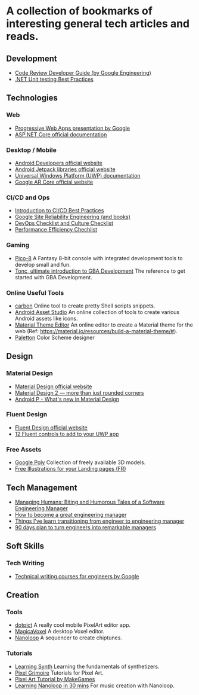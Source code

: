 # A collection of bookmarks of interesting general tech articles and reads.

## Development
* [Code Review Developer Guide (by Google Engineering)](https://google.github.io/eng-practices/review/)
* [.NET Unit testing Best Practices](https://docs.microsoft.com/en-us/dotnet/core/testing/unit-testing-best-practices)

## Technologies

### Web
* [Progressive Web Apps presentation by Google](https://developers.google.com/web/progressive-web-apps/)
* [ASP.NET Core official documentation](https://docs.microsoft.com/en-us/aspnet/core/)

### Desktop / Mobile
* [Android Developers official website](https://developer.android.com/docs)
* [Android Jetpack libraries official website](https://developer.android.com/jetpack)
* [Universal Windows Platform (UWP) documentation](https://docs.microsoft.com/en-us/windows/uwp/)
* [Google AR Core official website](https://developers.google.com/ar/)

### CI/CD and Ops
* [Introduction to CI/CD Best Practices](https://www.digitalocean.com/community/tutorials/an-introduction-to-ci-cd-best-practices)
* [Google Site Reliability Engineering (and books)](https://landing.google.com/sre/)
* [DevOps Checklist and Culture Checklist](https://docs.microsoft.com/en-us/azure/architecture/checklist/dev-ops)
* [Performance Efficiency Chechlist](https://docs.microsoft.com/en-us/azure/architecture/checklist/performance-efficiency)

### Gaming
* [Pico-8](https://www.lexaloffle.com/pico-8.php) A Fantasy 8-bit console with integrated development tools to develop small and fun.
* [Tonc, ultimate introduction to GBA Development](http://www.coranac.com/tonc/) The reference to get started with GBA Development.

### Online Useful Tools
* [carbon](https://carbon.now.sh/) Online tool to create pretty Shell scripts snippets.
* [Android Asset Studio](https://romannurik.github.io/AndroidAssetStudio/) An online collection of tools to create various Android assets like icons.
* [Material Theme Editor](https://glitch.com/~material-theme-builder) An online editor to create a Material theme for the web (Ref: https://material.io/resources/build-a-material-theme/#).
* [Paletton](https://paletton.com/#uid=1000u0kllllaFw0g0qFqFg0w0aF) Color Scheme designer

## Design

### Material Design
* [Material Design official website](https://material.io/design/)
* [Material Design 2 — more than just rounded corners](https://medium.com/wertarbyte/material-design-2-more-than-just-rounded-corners-51e672e972a1)
* [Android P - What's new in Material Design](https://blog.usejournal.com/android-p-changes-in-new-material-design-ffb61e6112f9)

### Fluent Design
* [Fluent Design official website](https://www.microsoft.com/design/fluent/#/)
* [12 Fluent controls to add to your UWP app](https://medium.com/microsoft-design/12-fluent-controls-to-add-to-your-uwp-app-4f2f0430a113)

### Free Assets
* [Google Poly](https://poly.google.com/) Collection of freely available 3D models.
* [Free Illustrations for your Landing pages (FR)](https://www.blogduwebdesign.com/illustrations-gratuites)

## Tech Management
* [Managing Humans: Biting and Humorous Tales of a Software Engineering Manager](https://www.goodreads.com/book/show/1317946.Managing_Humans)
* [How to become a great engineering manager](https://devops.com/how-to-become-a-great-engineering-manager/)
* [Things I've learn transitioning from engineer to engineering manager](https://blog.pragmaticengineer.com/things-ive-learned-transitioning-from-engineer-to-engineering-manager/)
* [90 days plan to turn engineers into remarkable managers](https://firstround.com/review/this-90-day-plan-turns-engineers-into-remarkable-managers/)

## Soft Skills

### Tech Writing
* [Technical writing courses for engineers by Google](https://developers.google.com/tech-writing)

## Creation

### Tools
* [dotpict](https://play.google.com/store/apps/details?id=net.dotpicko.dotpict&hl=en_US) A really cool mobile PixelArt editor app.
* [MagicaVoxel](https://ephtracy.github.io/) A desktop Voxel editor.
* [Nanoloop](https://www.nanoloop.com/) A sequencer to create chiptunes.

### Tutorials
* [Learning Synth](https://learningsynths.ableton.com/) Learning the fundamentals of synthetizers.
* [Pixel Grimoire](https://medium.com/pixel-grimoire) Tutorials for Pixel Art.
* [Pixel Art Tutorial by MakeGames](https://makegames.tumblr.com/post/42648699708/pixel-art-tutorial)
* [Learning Nanoloop in 30 mins](https://docpop.org/2014/05/nanoloop-tutorial-for-ios/) For music creation with Nanoloop.


